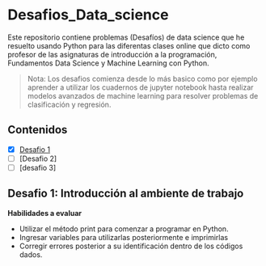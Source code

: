 # Desafios_Data_science
Este repositorio contiene problemas (Desafíos) de data science que he resuelto usando Python para las diferentas clases online que dicto como profesor de las asignaturas de  introducción a la programación, Fundamentos Data Science y Machine Learning con Python.

> Nota: Los desafios comienza desde lo más basico como por ejemplo aprender a utilizar los cuadernos de jupyter notebook hasta realizar modelos avanzados de machine learning para resolver problemas de clasificación y regresión.

## Contenidos 
- [x] [Desafio 1](https://github.com/RubenGithub1108/Desafios_DS#desafio-1-introducci%C3%B3n-al-ambiente-de-trabajo)
- [ ] [Desafio 2]
- [ ] [desafio 3]

## Desafio 1: Introducción al ambiente de trabajo
**Habilidades a evaluar**
- Utilizar el método print para comenzar a programar en Python.
- Ingresar variables para utilizarlas posteriormente e imprimirlas
- Corregir errores posterior a su identificación dentro de los códigos dados.
